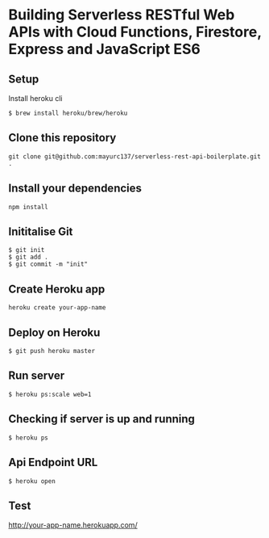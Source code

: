 # Building Serverless RESTful Web APIs with Cloud Functions, Firestore, Express and JavaScript ES6

## Setup 
Install heroku cli

```
$ brew install heroku/brew/heroku
```

## Clone this repository

```
git clone git@github.com:mayurc137/serverless-rest-api-boilerplate.git .
```

## Install your dependencies 

```
npm install 
```

## Inititalise Git

```
$ git init
$ git add .
$ git commit -m "init"
```
 
## Create Heroku app

```
heroku create your-app-name
```

## Deploy on Heroku

```
$ git push heroku master
```

## Run server

```
$ heroku ps:scale web=1
```

## Checking if server is up and running

```
$ heroku ps
```

## Api Endpoint URL
```
$ heroku open
```

## Test
http://your-app-name.herokuapp.com/


